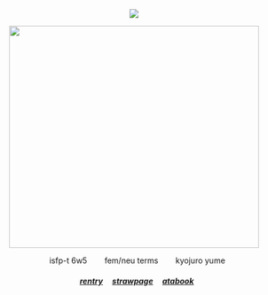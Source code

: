 <div align="center">
<img src="https://komarev.com/ghpvc/?username=kyostro&label=>ᴗ<&color=b74139" /> 
<div align="center">

<p align="center">
<p align="center"> 

<img src="https://i.imgur.com/TFEn3zT.png" width="450" height="400" />
<p align="center"> 
 ‎ ‎ ‎ ‎isfp-t 6w5 ‎ ‎ ‎ ‎ ‎ ‎ ‎  fem/neu terms ‎ ‎ ‎ ‎ ‎ ‎ ‎  kyojuro yume

  ##### ‎‎ ‎‎ ‎ ‎[rentry](https://rentry.co/kyojuro-rengoku) ‎ ‎‎  ‎‎ ‎‎ [strawpage](https://kyodraw.straw.page/) ‎ ‎‎  ‎‎ ‎‎ [atabook](https://kyostro.atabook.org/)
